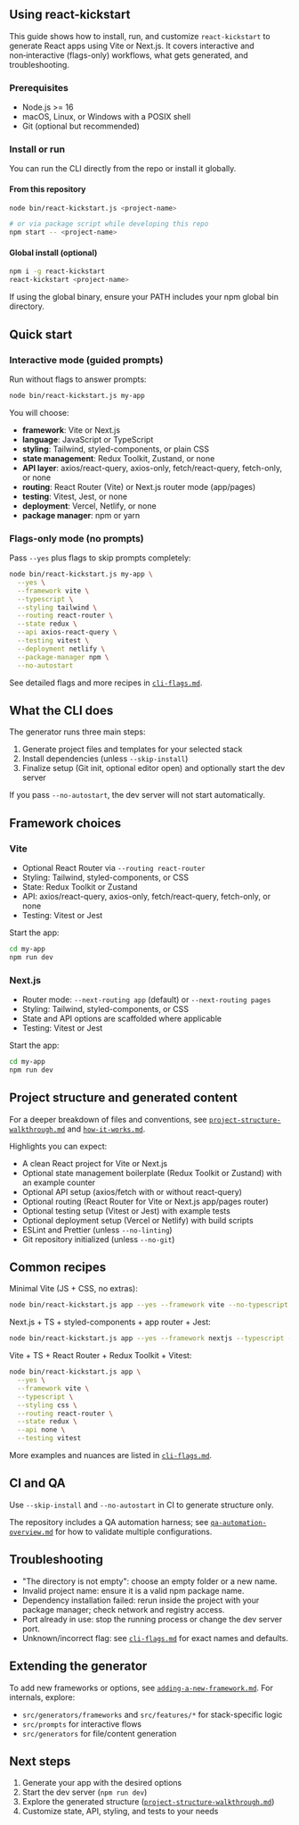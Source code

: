 ## Using react-kickstart

This guide shows how to install, run, and customize `react-kickstart` to generate React apps using Vite or Next.js. It covers interactive and non‑interactive (flags-only) workflows, what gets generated, and troubleshooting.

### Prerequisites

- Node.js >= 16
- macOS, Linux, or Windows with a POSIX shell
- Git (optional but recommended)

### Install or run

You can run the CLI directly from the repo or install it globally.

#### From this repository

```bash
node bin/react-kickstart.js <project-name>

# or via package script while developing this repo
npm start -- <project-name>
```

#### Global install (optional)

```bash
npm i -g react-kickstart
react-kickstart <project-name>
```

If using the global binary, ensure your PATH includes your npm global bin directory.

## Quick start

### Interactive mode (guided prompts)

Run without flags to answer prompts:

```bash
node bin/react-kickstart.js my-app
```

You will choose:

- **framework**: Vite or Next.js
- **language**: JavaScript or TypeScript
- **styling**: Tailwind, styled-components, or plain CSS
- **state management**: Redux Toolkit, Zustand, or none
- **API layer**: axios/react-query, axios-only, fetch/react-query, fetch-only, or none
- **routing**: React Router (Vite) or Next.js router mode (app/pages)
- **testing**: Vitest, Jest, or none
- **deployment**: Vercel, Netlify, or none
- **package manager**: npm or yarn

### Flags-only mode (no prompts)

Pass `--yes` plus flags to skip prompts completely:

```bash
node bin/react-kickstart.js my-app \
  --yes \
  --framework vite \
  --typescript \
  --styling tailwind \
  --routing react-router \
  --state redux \
  --api axios-react-query \
  --testing vitest \
  --deployment netlify \
  --package-manager npm \
  --no-autostart
```

See detailed flags and more recipes in [`cli-flags.md`](./cli-flags.md).

## What the CLI does

The generator runs three main steps:

1. Generate project files and templates for your selected stack
2. Install dependencies (unless `--skip-install`)
3. Finalize setup (Git init, optional editor open) and optionally start the dev server

If you pass `--no-autostart`, the dev server will not start automatically.

## Framework choices

### Vite

- Optional React Router via `--routing react-router`
- Styling: Tailwind, styled-components, or CSS
- State: Redux Toolkit or Zustand
- API: axios/react-query, axios-only, fetch/react-query, fetch-only, or none
- Testing: Vitest or Jest

Start the app:

```bash
cd my-app
npm run dev
```

### Next.js

- Router mode: `--next-routing app` (default) or `--next-routing pages`
- Styling: Tailwind, styled-components, or CSS
- State and API options are scaffolded where applicable
- Testing: Vitest or Jest

Start the app:

```bash
cd my-app
npm run dev
```

## Project structure and generated content

For a deeper breakdown of files and conventions, see [`project-structure-walkthrough.md`](./project-structure-walkthrough.md) and [`how-it-works.md`](./how-it-works.md).

Highlights you can expect:

- A clean React project for Vite or Next.js
- Optional state management boilerplate (Redux Toolkit or Zustand) with an example counter
- Optional API setup (axios/fetch with or without react-query)
- Optional routing (React Router for Vite or Next.js app/pages router)
- Optional testing setup (Vitest or Jest) with example tests
- Optional deployment setup (Vercel or Netlify) with build scripts
- ESLint and Prettier (unless `--no-linting`)
- Git repository initialized (unless `--no-git`)

## Common recipes

Minimal Vite (JS + CSS, no extras):

```bash
node bin/react-kickstart.js app --yes --framework vite --no-typescript --styling css --routing none --state none --api none --testing none
```

Next.js + TS + styled-components + app router + Jest:

```bash
node bin/react-kickstart.js app --yes --framework nextjs --typescript --styling styled-components --next-routing app --testing jest
```

Vite + TS + React Router + Redux Toolkit + Vitest:

```bash
node bin/react-kickstart.js app \
  --yes \
  --framework vite \
  --typescript \
  --styling css \
  --routing react-router \
  --state redux \
  --api none \
  --testing vitest
```

More examples and nuances are listed in [`cli-flags.md`](./cli-flags.md).

## CI and QA

Use `--skip-install` and `--no-autostart` in CI to generate structure only.

The repository includes a QA automation harness; see [`qa-automation-overview.md`](../qa/qa-automation-overview.md) for how to validate multiple configurations.

## Troubleshooting

- "The directory <path> is not empty": choose an empty folder or a new name.
- Invalid project name: ensure it is a valid npm package name.
- Dependency installation failed: rerun inside the project with your package manager; check network and registry access.
- Port already in use: stop the running process or change the dev server port.
- Unknown/incorrect flag: see [`cli-flags.md`](./cli-flags.md) for exact names and defaults.

## Extending the generator

To add new frameworks or options, see [`adding-a-new-framework.md`](../extending/adding-a-new-framework.md). For internals, explore:

- `src/generators/frameworks` and `src/features/*` for stack-specific logic
- `src/prompts` for interactive flows
- `src/generators` for file/content generation

## Next steps

1. Generate your app with the desired options
2. Start the dev server (`npm run dev`)
3. Explore the generated structure ([`project-structure-walkthrough.md`](./project-structure-walkthrough.md))
4. Customize state, API, styling, and tests to your needs
